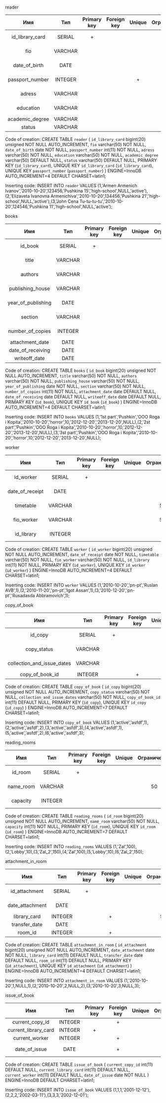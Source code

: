 reader

|Имя|Тип|Primary key|Foreign key|Unique|Ограничения|Not null|
|:--------:|:--------:|:--------:|:--------:|:--------:|:--------:|:--------:|
|id_library_card| SERIAL|+| | | | NOT NULL|
|fio|VARCHAR| | | | 50| NOT NULL|
|date_of_birth|DATE| | | | | NOT NULL|
|passport_number|INTEGER| | | +| | NOT NULL|
|adress|VARCHAR| | | | 50| NOT NULL|
|education|VARCHAR| | | | 50| NOT NULL|
|academic_degree|VARCHAR| | | | 50| |
|status|VARCHAR| | | | 50| |

Code of creation:
CREATE TABLE `reader` (
  `id_library_card` bigint(20) unsigned NOT NULL AUTO_INCREMENT,
  `fio` varchar(50) NOT NULL,
  `date_of_birth` date NOT NULL,
  `passport_number` int(11) NOT NULL,
  `adress` varchar(50) NOT NULL,
  `education` varchar(50) NOT NULL,
  `academic_degree` varchar(50) DEFAULT NULL,
  `status` varchar(50) DEFAULT NULL,
  PRIMARY KEY (`id_library_card`),
  UNIQUE KEY `id_library_card` (`id_library_card`),
  UNIQUE KEY `passport_number` (`passport_number`)
) ENGINE=InnoDB AUTO_INCREMENT=4 DEFAULT CHARSET=latin1;

Inserting code:
INSERT INTO `reader` VALUES (1,'Armen Armenich Ivanov','2010-10-20',123456,'Pushkina 15','high-school',NULL,'active'),(2,'Elizaveta Ivanovna Armenichiva','2010-10-20',134456,'Pushkina 21','high-school',NULL,'active'),(3,'John Cena Tu-tu-tu-tu','2010-10-20',124546,'Pushkina 11','high-school',NULL,'active');

books

|Имя|Тип|Primary key|Foreign key|Unique|Ограничения|Not null|
|:--------:|:--------:|:--------:|:--------:|:--------:|:--------:|:--------:|
|id_book| SERIAL|+| | | | NOT NULL|
|title|VARCHAR| | | | 50| NOT NULL|
|authors|VARCHAR| | | | 50| NOT NULL|
|publishing_house|VARCHAR| | | | 50| NOT NULL|
|year_of_publishing|DATE| | | | | NOT NULL|
|section|VARCHAR| | | | 50| NOT NULL|
|number_of_copies|INTEGER| | | | | NOT NULL|
|attachment_date|DATE| | | | | |
|date_of_receiving|DATE| | | | | |
|writeoff_date|DATE| | | | | |

Code of creation:
CREATE TABLE `books` (
  `id_book` bigint(20) unsigned NOT NULL AUTO_INCREMENT,
  `title` varchar(50) NOT NULL,
  `authors` varchar(50) NOT NULL,
  `publishing_house` varchar(50) NOT NULL,
  `year_of_publishing` date NOT NULL,
  `section` varchar(50) NOT NULL,
  `number_of_copies` int(11) NOT NULL,
  `attachment_date` date DEFAULT NULL,
  `date_of_receiving` date DEFAULT NULL,
  `writeoff_date` date DEFAULT NULL,
  PRIMARY KEY (`id_book`),
  UNIQUE KEY `id_book` (`id_book`)
) ENGINE=InnoDB AUTO_INCREMENT=4 DEFAULT CHARSET=latin1;

Inserting code:
INSERT INTO `books` VALUES (1,'1st part','Pushkin','OOO Roga i Kopita','2010-10-20','horror',10,'2012-12-20','2013-12-20',NULL),(2,'2st part','Pushkin','OOO Roga i Kopita','2010-10-20','horror',10,'2012-12-20','2013-12-20',NULL),(3,'3st part','Pushkin','OOO Roga i Kopita','2010-10-20','horror',10,'2012-12-20','2013-12-20',NULL);

worker

|Имя|Тип|Primary key|Foreign key|Unique|Ограничения|Not null|
|:--------:|:--------:|:--------:|:--------:|:--------:|:--------:|:--------:|
|id_worker| SERIAL|+| | | | NOT NULL|
|date_of_receipt|DATE| | | | | NOT NULL|
|timetable|VARCHAR| | | | 50| NOT NULL|
|fio_worker|VARCHAR| | | | 50| NOT NULL|
|id_library|INTEGER| | | | | NOT NULL|

Code of creation:
CREATE TABLE `worker` (
  `id_worker` bigint(20) unsigned NOT NULL AUTO_INCREMENT,
  `date_of_receipt` date NOT NULL,
  `timetable` varchar(50) NOT NULL,
  `fio_worker` varchar(50) NOT NULL,
  `id_library` int(11) NOT NULL,
  PRIMARY KEY (`id_worker`),
  UNIQUE KEY `id_worker` (`id_worker`)
) ENGINE=InnoDB AUTO_INCREMENT=4 DEFAULT CHARSET=latin1;

Inserting code:
INSERT INTO `worker` VALUES (1,'2010-10-20','pn-pt','Ruslan AVB',1),(2,'2010-11-20','pn-pt','Igot Assan',1),(3,'2010-12-20','pn-pt','Rusadasda Abbramovich',1);

copy_of_book

|Имя|Тип|Primary key|Foreign key|Unique|Ограничения|Not null|
|:--------:|:--------:|:--------:|:--------:|:--------:|:--------:|:--------:|
|id_copy| SERIAL|+| | | | NOT NULL|
|copy_status|VARCHAR| | | | 50| NOT NULL|
|collection_and_issue_dates|VARCHAR| | | | 50| NOT NULL|
|copy_of_book_id|INTEGER| |+| | | |

Code of creation:
CREATE TABLE `copy_of_book` (
  `id_copy` bigint(20) unsigned NOT NULL AUTO_INCREMENT,
  `copy_status` varchar(50) NOT NULL,
  `collection_and_issue_dates` varchar(50) NOT NULL,
  `copy_of_book_id` int(11) DEFAULT NULL,
  PRIMARY KEY (`id_copy`),
  UNIQUE KEY `id_copy` (`id_copy`)
) ENGINE=InnoDB AUTO_INCREMENT=7 DEFAULT CHARSET=latin1;

Inserting code:
INSERT INTO `copy_of_book` VALUES (1,'active','asfdf',1),(2,'active','asfdf',2),(3,'active','asfdf',3),(4,'active','asfdf',1),(5,'active','asfdf',2),(6,'active','asfdf',3);

reading_rooms

|Имя|Тип|Primary key|Foreign key|Unique|Ограничения|Not null|
|:--------:|:--------:|:--------:|:--------:|:--------:|:--------:|:--------:|
|id_room| SERIAL|+| | | | NOT NULL|
|name_room|VARCHAR| | | | 50| NOT NULL|
|capacity|INTEGER| || | | NOT NULL|

Code of creation:
CREATE TABLE `reading_rooms` (
  `id_room` bigint(20) unsigned NOT NULL AUTO_INCREMENT,
  `name_room` varchar(50) NOT NULL,
  `capacity` int(11) NOT NULL,
  PRIMARY KEY (`id_room`),
  UNIQUE KEY `id_room` (`id_room`)
) ENGINE=InnoDB AUTO_INCREMENT=7 DEFAULT CHARSET=latin1;

Inserting code:
INSERT INTO `reading_rooms` VALUES (1,'Zal',100),(2,'Lobby',10),(3,'Zal_2',150),(4,'Zal',100),(5,'Lobby',10),(6,'Zal_2',150);

attachment_in_room

|Имя|Тип|Primary key|Foreign key|Unique|Ограничения|Not null|
|:--------:|:--------:|:--------:|:--------:|:--------:|:--------:|:--------:|
|id_attachment| SERIAL|+| | | | NOT NULL|
|date_attachment|DATE| | | | | NOT NULL|
|library_card|INTEGER| |+| | 50| |
|transfer_date|DATE| | | | | |
|room_id|INTEGER| |+| | | |

Code of creation:
CREATE TABLE `attachment_in_room` (
  `id_attachment` bigint(20) unsigned NOT NULL AUTO_INCREMENT,
  `date_attachment` date NOT NULL,
  `library_card` int(11) DEFAULT NULL,
  `transfer_date` date DEFAULT NULL,
  `room_id` int(11) DEFAULT NULL,
  PRIMARY KEY (`id_attachment`),
  UNIQUE KEY `id_attachment` (`id_attachment`)
) ENGINE=InnoDB AUTO_INCREMENT=4 DEFAULT CHARSET=latin1;

Inserting code:
INSERT INTO `attachment_in_room` VALUES (1,'2010-10-20',1,NULL,1),(2,'2010-10-20',2,NULL,2),(3,'2010-10-20',3,NULL,3);

issue_of_book

|Имя|Тип|Primary key|Foreign key|Unique|Ограничения|Not null|
|:--------:|:--------:|:--------:|:--------:|:--------:|:--------:|:--------:|
|current_copy_id|INTEGER| | +| | | |
|current_library_card|INTEGER| +| | | | |
|current_worker|INTEGER| | +| | | |
|date_of_issue|DATE| |+| | | NOT NULL|

Code of creation:
CREATE TABLE `issue_of_book` (
  `current_copy_id` int(11) DEFAULT NULL,
  `current_library_card` int(11) DEFAULT NULL,
  `current_worker` int(11) DEFAULT NULL,
  `date_of_issue` date NOT NULL
) ENGINE=InnoDB DEFAULT CHARSET=latin1;

Inserting code:
INSERT INTO `issue_of_book` VALUES (1,1,1,'2001-12-12'),(2,2,2,'2002-03-11'),(3,3,3,'2002-12-01');
